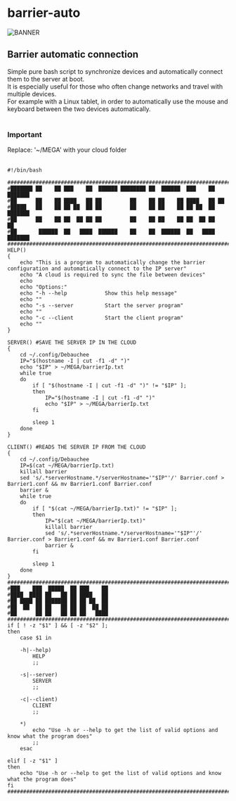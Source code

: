 # barrier-auto

![BANNER](https://github.com/Patan98/barrier-auto/assets/159428129/3b3444ef-4524-41bf-9395-a8b04aa4f81a)

## Barrier automatic connection

Simple pure bash script to synchronize devices and automatically connect them to the server at boot. <br />
It is especially useful for those who often change networks and travel with multiple devices. <br />
For example with a Linux tablet, in order to automatically use the mouse and keyboard between the two devices automatically. <br />
<br />
### Important
Replace:
'~/MEGA' with your cloud folder <br />
<br />
```
#!/bin/bash

#############################################################################################################################################################################
#███████ ██    ██ ███    ██  ██████ ████████ ██  ██████  ███    ██ ███████
#██      ██    ██ ████   ██ ██         ██    ██ ██    ██ ████   ██ ██
#█████   ██    ██ ██ ██  ██ ██         ██    ██ ██    ██ ██ ██  ██ ███████
#██      ██    ██ ██  ██ ██ ██         ██    ██ ██    ██ ██  ██ ██      ██
#██       ██████  ██   ████  ██████    ██    ██  ██████  ██   ████ ███████
#############################################################################################################################################################################
HELP()
{
    echo "This is a program to automatically change the barrier configuration and automatically connect to the IP server"
    echo "A cloud is required to sync the file between devices"
    echo
    echo "Options:"
    echo "-h --help            Show this help message"
    echo ""
    echo "-s --server          Start the server program"
    echo ""
    echo "-c --client          Start the client program"
    echo ""
}

SERVER() #SAVE THE SERVER IP IN THE CLOUD
{
    cd ~/.config/Debauchee
    IP="$(hostname -I | cut -f1 -d" ")"
    echo "$IP" > ~/MEGA/barrierIp.txt
    while true
    do
        if [ "$(hostname -I | cut -f1 -d" ")" != "$IP" ];
        then
            IP="$(hostname -I | cut -f1 -d" ")"
            echo "$IP" > ~/MEGA/barrierIp.txt
        fi

        sleep 1
    done
}

CLIENT() #READS THE SERVER IP FROM THE CLOUD
{
    cd ~/.config/Debauchee
    IP=$(cat ~/MEGA/barrierIp.txt)
    killall barrier
    sed 's/.*serverHostname.*/serverHostname='"$IP"'/' Barrier.conf > Barrier1.conf && mv Barrier1.conf Barrier.conf
    barrier &
    while true
    do
        if [ "$(cat ~/MEGA/barrierIp.txt)" != "$IP" ];
        then
            IP="$(cat ~/MEGA/barrierIp.txt)"
            killall barrier
            sed 's/.*serverHostname.*/serverHostname='"$IP"'/' Barrier.conf > Barrier1.conf && mv Barrier1.conf Barrier.conf
            barrier &
        fi

        sleep 1
    done
}
#############################################################################################################################################################################
#███    ███  █████  ██ ███    ██
#████  ████ ██   ██ ██ ████   ██
#██ ████ ██ ███████ ██ ██ ██  ██
#██  ██  ██ ██   ██ ██ ██  ██ ██
#██      ██ ██   ██ ██ ██   ████
#############################################################################################################################################################################
if [ ! -z "$1" ] && [ -z "$2" ];
then
    case $1 in

    -h|--help)
        HELP
        ;;

    -s|--server)
        SERVER
        ;;

    -c|--client)
        CLIENT
        ;;

    *)
        echo "Use -h or --help to get the list of valid options and know what the program does"
        ;;
    esac

elif [ -z "$1" ]
then
    echo "Use -h or --help to get the list of valid options and know what the program does"
fi
#############################################################################################################################################################################

```
